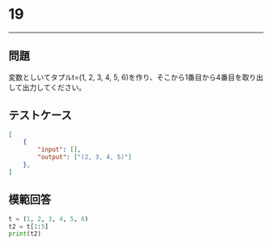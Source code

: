 # 19

---
## 問題

変数としいてタプルt=(1, 2, 3, 4, 5, 6)を作り、そこから1番目から4番目を取り出して出力してください。

## テストケース

```json
[
	{
		"input": [],
		"output": ["(2, 3, 4, 5)"]
  	},
]
```

## 模範回答
```python
t = (1, 2, 3, 4, 5, 6)
t2 = t[1:5]
print(t2)
```